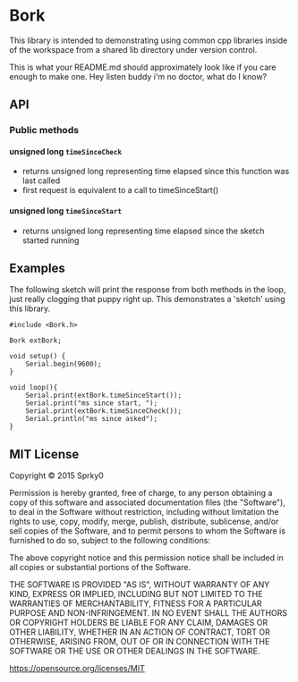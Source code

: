 # Bork

This library is intended to demonstrating using common cpp libraries inside of the workspace from a shared lib directory under version control.

This is what your README.md should approximately look like if you care enough to make one.  Hey listen buddy i'm no doctor, what do I know?

## API

### Public methods

#### unsigned long `timeSinceCheck`
* returns unsigned long representing time elapsed since this function was last called
* first request is equivalent to a call to timeSinceStart()

#### unsigned long `timeSinceStart`
* returns unsigned long representing time elapsed since the sketch started running

## Examples

The following sketch will print the response from both methods in the loop, just really clogging that puppy right up. This demonstrates a 'sketch' using this library.

```
#include <Bork.h>

Bork extBork;

void setup() {
	Serial.begin(9600);
}

void loop(){
	Serial.print(extBork.timeSinceStart());
	Serial.print("ms since start, ");
	Serial.print(extBork.timeSinceCheck());
	Serial.println("ms since asked");
}

```

## MIT License

Copyright © 2015 Sprky0

Permission is hereby granted, free of charge, to any person obtaining a copy
of this software and associated documentation files (the "Software"), to deal
in the Software without restriction, including without limitation the rights
to use, copy, modify, merge, publish, distribute, sublicense, and/or sell
copies of the Software, and to permit persons to whom the Software is
furnished to do so, subject to the following conditions:

The above copyright notice and this permission notice shall be included in
all copies or substantial portions of the Software.

THE SOFTWARE IS PROVIDED "AS IS", WITHOUT WARRANTY OF ANY KIND, EXPRESS OR
IMPLIED, INCLUDING BUT NOT LIMITED TO THE WARRANTIES OF MERCHANTABILITY,
FITNESS FOR A PARTICULAR PURPOSE AND NON-INFRINGEMENT.  IN NO EVENT SHALL THE
AUTHORS OR COPYRIGHT HOLDERS BE LIABLE FOR ANY CLAIM, DAMAGES OR OTHER
LIABILITY, WHETHER IN AN ACTION OF CONTRACT, TORT OR OTHERWISE, ARISING FROM,
OUT OF OR IN CONNECTION WITH THE SOFTWARE OR THE USE OR OTHER DEALINGS IN
THE SOFTWARE.

https://opensource.org/licenses/MIT
